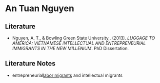 # An Tuan Nguyen

## Literature
- Nguyen, A. T., & Bowling Green State University,. (2013). _LUGGAGE TO AMERICA: VIETNAMESE INTELLECTUAL AND ENTREPRENEURIAL IMMIGRANTS IN THE NEW MILLENIUM_. PhD Dissertation.

## Literature Notes
- entrepreneurial[labor migrants](001.Notes/labor%20migrants.md) and intellectual migrants